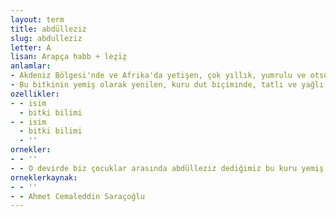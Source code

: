 ```yaml
---
layout: term
title: abdülleziz
slug: abdulleziz
letter: A
lisan: Arapça ḥabb + leẕīẕ
anlamlar:
- Akdeniz Bölgesi'nde ve Afrika'da yetişen, çok yıllık, yumrulu ve otsu bir bitki (Cyperus esculentus)
- Bu bitkinin yemiş olarak yenilen, kuru dut biçiminde, tatlı ve yağlı ürünü
ozellikler:
- - isim
  - bitki bilimi
- - isim
  - bitki bilimi
  - ''
ornekler:
- - ''
- - O devirde biz çocuklar arasında abdülleziz dediğimiz bu kuru yemiş Arabistan’dan gelir, Hindistan cevizinin lezzetini andırır, yumuşak kabuklu, içi beyaz ve sütlü, pek leziz bir şeydi.
orneklerkaynak:
- - ''
- - Ahmet Cemaleddin Saraçoğlu
---
```

